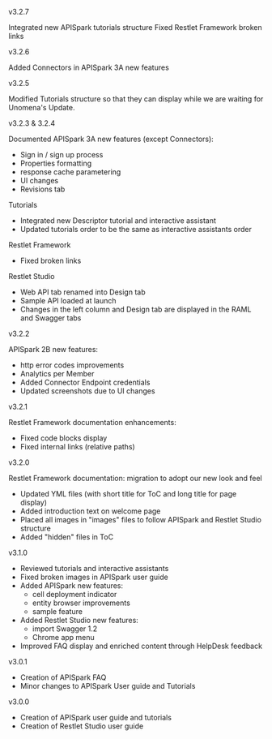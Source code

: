 v3.2.7

Integrated new APISpark tutorials structure
Fixed Restlet Framework broken links

v3.2.6

Added Connectors in APISpark 3A new features

v3.2.5

Modified Tutorials structure so that they can display while we are waiting for Unomena's Update.

v3.2.3 & 3.2.4

Documented APISpark 3A new features (except Connectors):

- Sign in / sign up process
- Properties formatting
- response cache parametering
- UI changes
- Revisions tab

Tutorials

- Integrated new Descriptor tutorial and interactive assistant
- Updated tutorials order to be the same as interactive assistants order

Restlet Framework

- Fixed broken links

Restlet Studio

- Web API tab renamed into Design tab
- Sample API loaded at launch
- Changes in the left column and Design tab are displayed in the RAML and Swagger tabs

v3.2.2

APISpark 2B new features:

- http error codes improvements
- Analytics per Member
- Added Connector Endpoint credentials
- Updated screenshots due to UI changes

v3.2.1

Restlet Framework documentation enhancements:

- Fixed code blocks display
- Fixed internal links (relative paths)

v3.2.0

Restlet Framework documentation: migration to adopt our new look and feel

- Updated YML files (with short title for ToC and long title for page display)
- Added introduction text on welcome page
- Placed all images in "images" files to follow APISpark and Restlet Studio structure
- Added "hidden" files in ToC

v3.1.0

- Reviewed tutorials and interactive assistants
- Fixed broken images in APISpark user guide
- Added APISpark new features:
  - cell deployment indicator
  - entity browser improvements
  - sample feature
- Added Restlet Studio new features:
  - import Swagger 1.2
  - Chrome app menu
- Improved FAQ display and enriched content through HelpDesk feedback

v3.0.1

- Creation of APISpark FAQ
- Minor changes to APISpark User guide and Tutorials

v3.0.0

- Creation of APISpark user guide and tutorials
- Creation of Restlet Studio user guide
